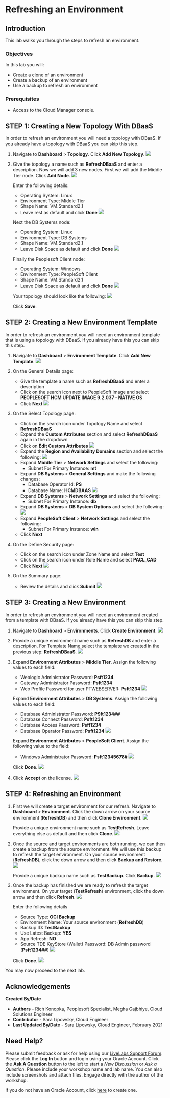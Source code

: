 # Refreshing an Environment

## Introduction
This lab walks you through the steps to refresh an environment.

### Objectives
In this lab you will:
* Create a clone of an environment
* Create a backup of an environment
* Use a backup to refresh an environment

### Prerequisites
- Access to the Cloud Manager console.

## **STEP 1**: Creating a New Topology With DBaaS

In order to refresh an environment you will need a topology with DBaaS. If you already have a topology with DBaaS you can skip this step.

1.  Navigate to **Dashboard** > **Topology**. Click **Add New Topology**.
    ![](./images/topology.png "")

2.  Give the topology a name such as **RefreshDBaaS** and enter a description. Now we will add 3 new nodes. First we will add the Middle Tier node. Click **Add Node**.
    ![](./images/topname.png "")

    Enter the following details:
    * Operating System: Linux
    * Environment Type: Middle Tier
    * Shape Name: VM.Standard2.1
    * Leave rest as default and click **Done**
    ![](./images/mid.png "")
    
    Next the DB Systems node:
    * Operating System: Linux
    * Environment Type: DB Systems
    * Shape Name: VM.Standard2.1
    * Leave Disk Space as default and click **Done**
    ![](./images/db.png "")
    
    Finally the Peoplesoft Client node:
    * Operating System: Windows
    * Environment Type: PeopleSoft Client
    * Shape Name: VM.Standard2.1
    * Leave Disk Space as default and click **Done**
    ![](./images/client.png "")

    Your topology should look like the following:
    ![](./images/topologyfinal.png "")
    
    Click **Save**.

## **STEP 2**: Creating a New Environment Template

In order to refresh an environment you will need an environment template that is using a topology with DBaaS. If you already have this you can skip this step.

1.  Navigate to **Dashboard** > **Environment Template**. 
    Click **Add New Template**.
    ![](./images/template.png "")

2.  On the General Details page:
    * Give the template a name such as **RefreshDBaaS** and enter a description
    * Click on the search icon next to PeopleSoft Image and select **PEOPLESOFT HCM UPDATE IMAGE 9.2.037 - NATIVE OS** 
    * Click **Next**
    ![](./images/tempname.png "")

3.  On the Select Topology page:
    * Click on the search icon under Topology Name and select **RefreshDBaaS**
    * Expand the **Custom Attributes** section and select **RefreshDBaaS** again in  the dropdown
    * Click on **Edit Custom Attributes**
    ![](./images/attributes.png "")   
    * Expand the **Region and Availability Domains** section and select the following: 
    ![](./images/regionad.png "")
    * Expand **Middle Tier** > **Network Settings** and select the following:
        * Subnet For Primary Instance: **mt**
    * Expand **DB Systems** > **General Settings** and make the following changes:
        * Database Operator Id: **PS**
        * Database Name: **HCMDBAAS**
    ![](./images/dbps.png "")
    * Expand **DB Systems** > **Network Settings** and select the following:
        * Subnet For Primary Instance: **db**
    * Expand **DB Systems** > **DB System Options** and select the following:
    ![](./images/dboptions.png "")
    * Expand **PeopleSoft Client** > **Network Settings** and select the following:
        * Subnet For Primary Instance: **win**
    * Click **Next**

4.  On the Define Security page:
    * Click on the search icon under Zone Name and select **Test**
    * Click on the search icon under Role Name and select **PACL_CAD**
    * Click **Next**
    ![](./images/testpacl.png "")

5. On the Summary page:
    * Review the details and click **Submit**
    ![](./images/save.png "")

## **STEP 3**: Creating a New Environment

In order to refresh an environment you will need an environment created from a template with DBaaS. If you already have this you can skip this step.

1.  Navigate to **Dashboard** > **Environments**. Click **Create Environment**.
    ![](./images/env.png "")

2.  Provide a unique environment name such as **RefreshDB** and enter a description. For Template Name select the template we created in the previous step: **RefreshDBaaS**. 
    ![](./images/envcreate.png "")

3.  Expand **Environment Attributes** > **Middle Tier**. Assign the following values to each field:
    * Weblogic Administrator Password: **Psft1234**
    * Gateway Administrator Password: **Psft1234**
    * Web Profile Password for user PTWEBSERVER: **Psft1234**
    ![](./images/midcred.png "")

    Expand **Environment Attributes** > **DB Systems**. Assign the following values to each field:
    * Database Administrator Password: **PSft1234##**
    * Database Connect Password: **Psft1234**
    * Database Access Password: **Psft1234**
    * Database Operator Password: **Psft1234**
    ![](./images/dbcred.png "")

    Expand **Environment Attributes** > **PeopleSoft Client**. Assign the following value to the field:
    * Windows Administrator Password: **Psft12345678#**
    ![](./images/pscred.png "")
    
    Click **Done**.
    ![](./images/clonetop1.png "")

4. Click **Accept** on the license.
   ![](./images/license.png "")

## **STEP 4**: Refreshing an Environment

1.	First we will create a target environment for our refresh. 
    Navigate to **Dashboard** > **Environment**.
    Click the down arrow on your source environment (**RefreshDB**) and then click **Clone Environment**.
    ![](./images/clonetop1.png "")

    Provide a unique environment name such as **TestRefresh**. Leave everything else as default and then click **Clone**.
    ![](./images/clonetop1.png "")

2.  Once the source and target environments are both running, we can then create
    a backup from the source environment. We will use this backup to refresh the target environment.
    On your source environment (**RefreshDB**), click the down arrow and then click **Backup and Restore**. 
    ![](./images/editFull.png "")

    Provide a unique backup name such as **TestBackup**. Click **Backup**.
    ![](./images/nodes2.png "")

3.  Once the backup has finished we are ready to refresh the target environment. 
    On your target (**TestRefresh**) environment, click the down arrow and then click **Refresh**.
    ![](./images/lintop.png "")

    Enter the following details
    * Source Type: **OCI Backup**
    * Environment Name: Your source environment (**RefreshDB**)
    * Backup ID: **TestBackup**
    * Use Latest Backup: **YES**
    * App Refresh: **NO**
    * Source TDE KeyStore (Wallet) Password: DB Admin password (**Psft1234##**)
    ![](./images/lintop.png "")

    Click **Done**.
    ![](./images/lintop.png "")

You may now proceed to the next lab.

## Acknowledgements

**Created By/Date**   
* **Authors** - Rich Konopka, Peoplesoft Specialist, Megha Gajbhiye, Cloud Solutions Engineer
* **Contributor** -  Sara Lipowsky, Cloud Engineer
* **Last Updated By/Date** - Sara Lipowsky, Cloud Engineer, February 2021

## Need Help?
Please submit feedback or ask for help using our [LiveLabs Support Forum](https://community.oracle.com/tech/developers/categories/Migrate%20SaaS%20to%20OCI). Please click the **Log In** button and login using your Oracle Account. Click the **Ask A Question** button to the left to start a *New Discussion* or *Ask a Question*.  Please include your workshop name and lab name.  You can also include screenshots and attach files.  Engage directly with the author of the workshop.

If you do not have an Oracle Account, click [here](https://profile.oracle.com/myprofile/account/create-account.jspx) to create one.